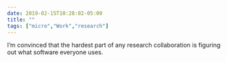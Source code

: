 ```yaml
---
date: 2019-02-15T10:28:02-05:00
title: ""
tags: ["micro","Work","research"]
---
```

I’m convinced that the hardest part of any research collaboration is figuring out what software everyone uses.
